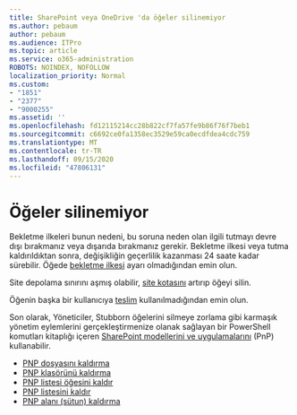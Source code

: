 ```yaml
---
title: SharePoint veya OneDrive 'da öğeler silinemiyor
ms.author: pebaum
author: pebaum
ms.audience: ITPro
ms.topic: article
ms.service: o365-administration
ROBOTS: NOINDEX, NOFOLLOW
localization_priority: Normal
ms.custom:
- "1851"
- "2377"
- "9000255"
ms.assetid: ''
ms.openlocfilehash: fd12115214cc28b822cf7fa57fe9b86f76f7beb1
ms.sourcegitcommit: c6692ce0fa1358ec3529e59ca0ecdfdea4cdc759
ms.translationtype: MT
ms.contentlocale: tr-TR
ms.lasthandoff: 09/15/2020
ms.locfileid: "47806131"
---
```

# <a name="unable-to-delete-items"></a>Öğeler silinemiyor

Bekletme ilkeleri bunun nedeni, bu soruna neden olan ilgili tutmayı devre dışı bırakmanız veya dışarıda bırakmanız gerekir. Bekletme ilkesi veya tutma kaldırıldıktan sonra, değişikliğin geçerlilik kazanması 24 saate kadar sürebilir. Öğede [bekletme ilkesi](https://docs.microsoft.com/microsoft-365/compliance/retention-policies) ayarı olmadığından emin olun.

Site depolama sınırını aşmış olabilir, [site kotasını](https://docs.microsoft.com/powershell/module/sharepoint-online/set-sposite?view=sharepoint-ps) artırıp öğeyi silin.

Öğenin başka bir kullanıcıya [teslim](https://support.office.com/article/check-out-check-in-or-discard-changes-to-files-in-a-library-7e2c12a9-a874-4393-9511-1378a700f6de) kullanılmadığından emin olun.

Son olarak, Yöneticiler, Stubborn öğelerini silmeye zorlama gibi karmaşık yönetim eylemlerini gerçekleştirmenize olanak sağlayan bir PowerShell komutları kitaplığı içeren [SharePoint modellerini ve uygulamalarını](https://docs.microsoft.com/powershell/sharepoint/sharepoint-pnp/sharepoint-pnp-cmdlets?view=sharepoint-ps#installation) (PnP) kullanabilir.
- [PNP dosyasını kaldırma](https://docs.microsoft.com/powershell/module/sharepoint-pnp/remove-pnpfile?view=sharepoint-ps)
- [PNP klasörünü kaldırma](https://docs.microsoft.com/powershell/module/sharepoint-pnp/remove-pnpfolder?view=sharepoint-ps)
- [PNP listesi öğesini kaldır](https://docs.microsoft.com/powershell/module/sharepoint-pnp/remove-pnplistitem?view=sharepoint-ps)
- [PNP listesini kaldır](https://docs.microsoft.com/powershell/module/sharepoint-pnp/remove-pnplist?view=sharepoint-ps)
- [PNP alanı (sütun) kaldırma](https://docs.microsoft.com/powershell/module/sharepoint-pnp/remove-pnpfield?view=sharepoint-ps)